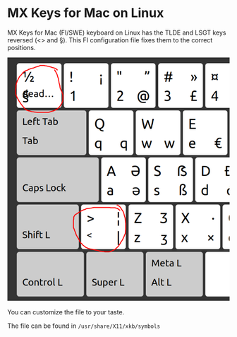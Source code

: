 # MX Keys for Mac on Linux

MX Keys for Mac (FI/SWE) keyboard on Linux has the TLDE and LSGT keys reversed (<> and §). This FI configuration file fixes them to the correct positions.

![Buttons](Selection_001.png)

You can customize the file to your taste.

The file can be found in ```/usr/share/X11/xkb/symbols```
